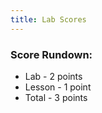 ```yaml
---
title: Lab Scores
---
```


### Score Rundown:
* Lab - 2 points
* Lesson - 1 point
* Total - 3 points

<body>
    <div id="scores">
    </div>
</body>

<script>
    // put all scores and names in this array (order Z at top, A at bottom)
    let people = [
        ["name","peerLab","peerLesson","liveLab","liveLesson","total"],
        ["","/2","/1","/2","/1","/3"],
        ["","/2","/1","/2","/1","/3"],
        ["","/2","/1","/2","/1","/3"],
        ["","/2","/1","/2","/1","/3"],
        ["","/2","/1","/2","/1","/3"],
        ["","/2","/1","/2","/1","/3"],
        ["","/2","/1","/2","/1","/3"],
        ["","/2","/1","/2","/1","/3"],
        ["","/2","/1","/2","/1","/3"],
        ["","/2","/1","/2","/1","/3"],
        ["","/2","/1","/2","/1","/3"],
        ["","/2","/1","/2","/1","/3"],
        ["","/2","/1","/2","/1","/3"],
        ["","/2","/1","/2","/1","/3"],
        ["","/2","/1","/2","/1","/3"],
        ["","/2","/1","/2","/1","/3"],
        ["","/2","/1","/2","/1","/3"],
        ["","/2","/1","/2","/1","/3"],
        ["","/2","/1","/2","/1","/3"],
        ["","/2","/1","/2","/1","/3"],
        ["","/2","/1","/2","/1","/3"]

    ]

    // iterates through array and creates tr's and td's for each index
    function makeTableHTML(people) {
        var result = "<table>";
        result += "<thead><tr><th>Name</th><th>Lab Score (Peer)</th><th>Lesson Score (Peer)</th><th>Lab Score (Live)</th><th>Lab Score (Live)</th><th>Total</th></thead><tbody>";
        // Create header row. Better way to do this?
        //for (var i = 0; i < array.length; i++) {
        for (var i = people.length-1; i > 0; i--) {
            result += "<tr>";
            for (var j = 0; j < people[i].length; j++) {
                result += "<td>"+people[i][j]+"</td>";   
            }   
            result += "</tr>";
        }   
        result += "</tbody></table>";
        document.getElementById("scores").innerHTML = result;
    }
    makeTableHTML(people);

</script>